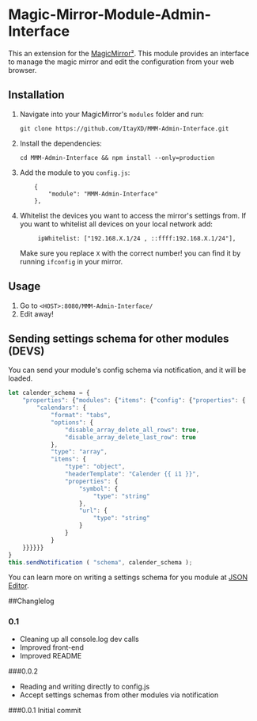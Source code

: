 # Magic-Mirror-Module-Admin-Interface
This an extension for the [MagicMirror²](https://github.com/MichMich/MagicMirror). This module provides an interface to manage the magic mirror and edit the configuration from your web browser.

## Installation
1. Navigate into your MagicMirror's `modules` folder and run: 
    ```
    git clone https://github.com/ItayXD/MMM-Admin-Interface.git
    ```
1. Install the dependencies: 
    ```
    cd MMM-Admin-Interface && npm install --only=production
    ```
1. Add the module to you `config.js`:
    ```
        {
        	"module": "MMM-Admin-Interface"
        },
    ```
1. Whitelist the devices you want to access the mirror's settings from.
   If you want to whitelist all devices on your local network add:
   ``` 
        ipWhitelist: ["192.168.X.1/24 , ::ffff:192.168.X.1/24"], 
   ```
   Make sure you replace `X` with the correct number! you can find it by running `ifconfig` in your mirror.

## Usage
1. Go to `<HOST>:8080/MMM-Admin-Interface/`
1. Edit away!

## Sending settings schema for other modules (DEVS)
You can send your module's config schema via notification, and it will be loaded.
```javascript
let calender_schema = {
    "properties": {"modules": {"items": {"config": {"properties": {
        "calendars": {
        	"format": "tabs",
        	"options": {
        		"disable_array_delete_all_rows": true,
        		"disable_array_delete_last_row": true
        	},
        	"type": "array",
        	"items": {
        		"type": "object",
        		"headerTemplate": "Calender {{ i1 }}",
        		"properties": {
        			"symbol": {
        				"type": "string"
        			},
        			"url": {
        				"type": "string"
        			}
        		}
        	}
    }}}}}}
}
this.sendNotification ( "schema", calender_schema );
```

You can learn more on writing a settings schema for you module at [JSON Editor](https://github.com/jdorn/json-editor).

##Changlelog

### 0.1
 - Cleaning up all console.log dev calls
 - Improved front-end
 - Improved README

###0.0.2
 - Reading and writing directly to config.js
 - Accept settings schemas from other modules via notification

###0.0.1 Initial commit
